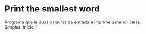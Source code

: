 # Print the smallest word
Programa que lê duas palavras da entrada e imprime a menor delas. Simples. Início.
1
